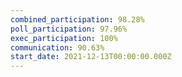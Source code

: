 ```yaml
---
combined_participation: 98.28%
poll_participation: 97.96%
exec_participation: 100%
communication: 90.63%
start_date: 2021-12-13T00:00:00.000Z
---
```

